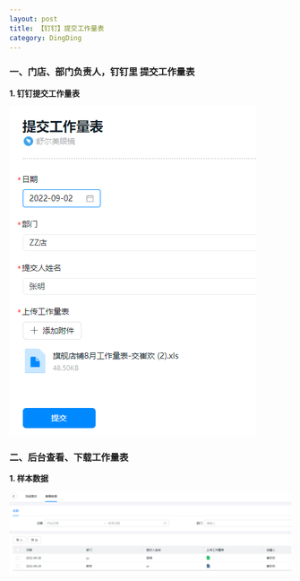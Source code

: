 ```yaml
---
layout: post
title: 【钉钉】提交工作量表
category: DingDing
---
```




### 一、门店、部门负责人，钉钉里 提交工作量表

**1. 钉钉提交工作量表**

![workload_excel](/images/workload_excel.png)




### 二、后台查看、下载工作量表

**1. 样本数据**

![workload_list](/images/workload_list.png)
